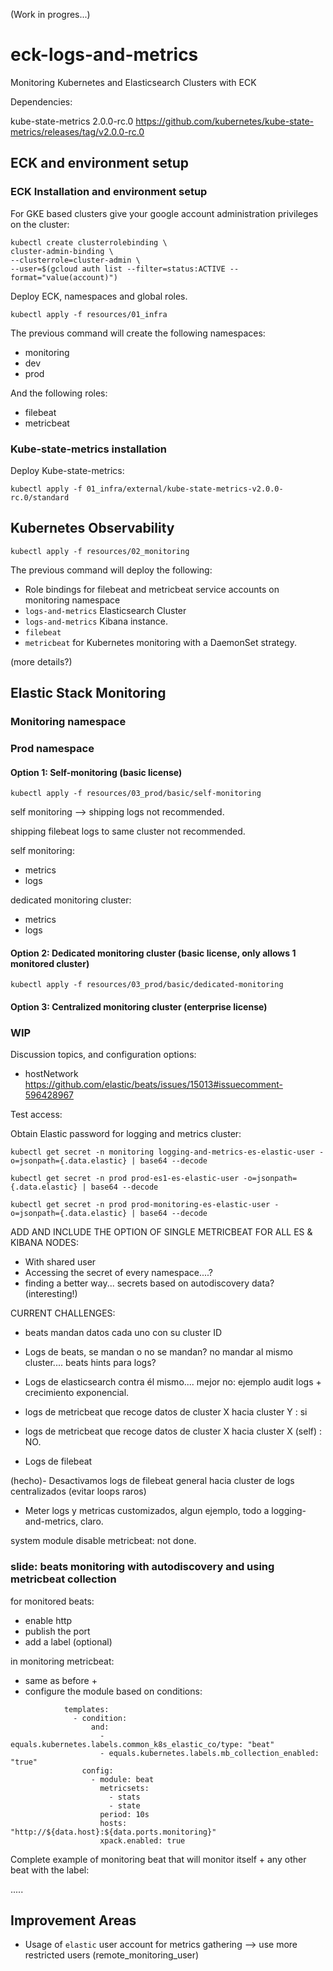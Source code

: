 (Work in progres...)

# eck-logs-and-metrics
Monitoring Kubernetes and Elasticsearch Clusters with ECK

Dependencies:

kube-state-metrics 2.0.0-rc.0
https://github.com/kubernetes/kube-state-metrics/releases/tag/v2.0.0-rc.0

## ECK and environment setup

### ECK Installation and environment setup

For GKE based clusters give your google account administration privileges on the cluster:

```
kubectl create clusterrolebinding \
cluster-admin-binding \
--clusterrole=cluster-admin \
--user=$(gcloud auth list --filter=status:ACTIVE --format="value(account)")
```

Deploy ECK, namespaces and global roles.
```
kubectl apply -f resources/01_infra
```

The previous command will create the following namespaces:
- monitoring
- dev
- prod

And the following roles:
- filebeat
- metricbeat


### Kube-state-metrics installation

Deploy Kube-state-metrics:
```
kubectl apply -f 01_infra/external/kube-state-metrics-v2.0.0-rc.0/standard
```

## Kubernetes Observability


```
kubectl apply -f resources/02_monitoring
```

The previous command will deploy the following:
- Role bindings for filebeat and metricbeat service accounts on monitoring namespace
- `logs-and-metrics` Elasticsearch Cluster
- `logs-and-metrics` Kibana instance.
- `filebeat`
- `metricbeat` for Kubernetes monitoring with a DaemonSet strategy.

(more details?)


## Elastic Stack Monitoring

### Monitoring namespace


### Prod namespace


#### Option 1: Self-monitoring (basic license)

```
kubectl apply -f resources/03_prod/basic/self-monitoring
```

self monitoring --> shipping logs not recommended.

shipping filebeat logs to same cluster not recommended.


self monitoring:
  - metrics
  - logs


dedicated monitoring cluster:
 - metrics
 - logs


#### Option 2: Dedicated monitoring cluster (basic license, only allows 1 monitored cluster)

```
kubectl apply -f resources/03_prod/basic/dedicated-monitoring
```


#### Option 3: Centralized monitoring cluster (enterprise license)



### WIP

Discussion topics, and configuration options:

- hostNetwork
https://github.com/elastic/beats/issues/15013#issuecomment-596428967


Test access:

Obtain Elastic password for logging and metrics cluster:

```
kubectl get secret -n monitoring logging-and-metrics-es-elastic-user -o=jsonpath={.data.elastic} | base64 --decode
```

```
kubectl get secret -n prod prod-es1-es-elastic-user -o=jsonpath={.data.elastic} | base64 --decode
```

```
kubectl get secret -n prod prod-monitoring-es-elastic-user -o=jsonpath={.data.elastic} | base64 --decode
```


ADD AND INCLUDE THE OPTION OF SINGLE METRICBEAT FOR ALL ES & KIBANA NODES:
  - With shared user
  - Accessing the secret of every namespace....?
  - finding a better way... secrets based on autodiscovery data? (interesting!)



CURRENT CHALLENGES:

- beats mandan datos cada uno con su cluster ID

- Logs de beats, se mandan o no se mandan? no mandar al mismo cluster....
beats hints para logs?

- Logs de elasticsearch contra él mismo.... mejor no: ejemplo audit logs + crecimiento exponencial.

- logs de metricbeat que recoge datos de cluster X hacia cluster Y : si
- logs de metricbeat que recoge datos de cluster X hacia cluster X (self) : NO.

- Logs de filebeat

(hecho)- Desactivamos logs de filebeat general hacia cluster de logs centralizados (evitar loops raros)


- Meter logs y metricas customizados, algun ejemplo, todo a logging-and-metrics, claro.

system module disable metricbeat: not done.

### slide: beats monitoring with autodiscovery and using metricbeat collection

for monitored beats:
- enable http
- publish the port
- add a label (optional)

in monitoring metricbeat:
- same as before +
- configure the module based on conditions:

```
            templates:
              - condition:
                  and:
                    - equals.kubernetes.labels.common_k8s_elastic_co/type: "beat"
                    - equals.kubernetes.labels.mb_collection_enabled: "true"
                config:
                  - module: beat
                    metricsets:
                      - stats
                      - state
                    period: 10s
                    hosts: "http://${data.host}:${data.ports.monitoring}"
                    xpack.enabled: true
```

Complete example of monitoring beat that will monitor itself + any other beat with the label:

.....



## Improvement Areas

- Usage of `elastic` user account for metrics gathering --> use more restricted users (remote_monitoring_user)

